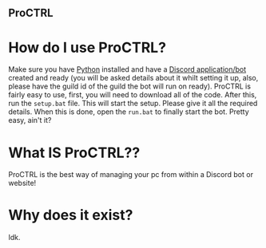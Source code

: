 ## ProCTRL
# How do I use ProCTRL?
Make sure you have [Python](https://www.python.org/downloads/) installed and have a [Discord application/bot](https://discord.com/developers/applications/) created and ready (you will be asked details about it whilt setting it up, also, please have the guild id of the guild the bot will run on ready).
ProCTRL is fairly easy to use, first, you will need to download all of the code.
After this, run the `setup.bat` file. This will start the setup. Please give it all the required details.
When this is done, open the `run.bat` to finally start the bot.
Pretty easy, ain't it?
# What IS ProCTRL??
ProCTRL is the best way of managing your pc from within a Discord bot or website!
# Why does it exist?
Idk.
